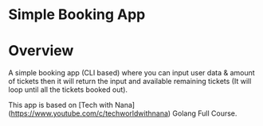 # Simple Booking App

# Overview
A simple booking app (CLI based) where you can input user data & amount of tickets then it will return the input and available remaining tickets (It will loop until all the tickets booked out).

This app is based on [Tech with Nana] (https://www.youtube.com/c/techworldwithnana) Golang Full Course.
